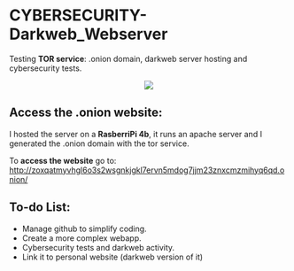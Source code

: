 # CYBERSECURITY-Darkweb_Webserver
Testing **TOR service**: .onion domain, darkweb server hosting and cybersecurity tests.
<p align="center">
  <img src="https://github.com/user-attachments/assets/adf71d39-b654-45ea-af4d-f65cdb61c621" />
</p>

## Access the .onion website:
I hosted the server on a **RasberriPi 4b**, it runs an apache server and I generated the .onion domain with the tor service.

To **access the website** go to: http://zoxqatmyvhgl6o3s2wsgnkjgkl7ervn5mdog7jjm23znxcmzmihyq6qd.onion/

## To-do List:
- Manage github to simplify coding.
- Create a more complex webapp.
- Cybersecurity tests and darkweb activity.
- Link it to personal website (darkweb version of it)
